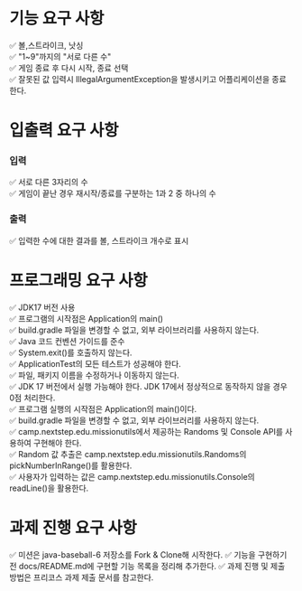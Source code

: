 # 기능 요구 사항

✅ 볼,스트라이크, 낫싱  
✅ "1~9"까지의 "서로 다른 수"  
✅ 게임 종료 후 다시 시작, 종료 선택  
✅ 잘못된 값 입력시 IllegalArgumentException을 발생시키고 어플리케이션을 종료한다.

# 입출력 요구 사항

### 입력

✅ 서로 다른 3자리의 수  
✅ 게임이 끝난 경우 재시작/종료를 구분하는 1과 2 중 하나의 수

### 출력

✅ 입력한 수에 대한 결과를 볼, 스트라이크 개수로 표시

# 프로그래밍 요구 사항

✅ JDK17 버전 사용  
✅ 프로그램의 시작점은 Application의 main()  
✅ build.gradle 파일을 변경할 수 없고, 외부 라이브러리를 사용하지 않는다.  
✅ Java 코드 컨벤션 가이드를 준수  
✅ System.exit()를 호출하지 않는다.  
✅ ApplicationTest의 모든 테스트가 성공해야 한다.  
✅ 파일, 패키지 이름을 수정하거나 이동하지 않는다.  
✅ JDK 17 버전에서 실행 가능해야 한다. JDK 17에서 정상적으로 동작하지 않을 경우 0점 처리한다.  
✅ 프로그램 실행의 시작점은 Application의 main()이다.  
✅ build.gradle 파일을 변경할 수 없고, 외부 라이브러리를 사용하지 않는다.  
✅ camp.nextstep.edu.missionutils에서 제공하는 Randoms 및 Console API를 사용하여 구현해야 한다.  
✅ Random 값 추출은 camp.nextstep.edu.missionutils.Randoms의 pickNumberInRange()를 활용한다.  
✅ 사용자가 입력하는 값은 camp.nextstep.edu.missionutils.Console의 readLine()을 활용한다.

# 과제 진행 요구 사항

✅ 미션은 java-baseball-6 저장소를 Fork & Clone해 시작한다.
✅ 기능을 구현하기 전 docs/README.md에 구현할 기능 목록을 정리해 추가한다.
✅ 과제 진행 및 제출 방법은 프리코스 과제 제출 문서를 참고한다.


